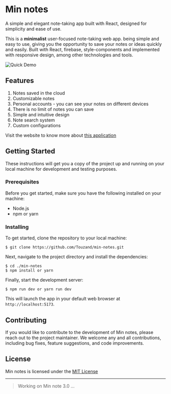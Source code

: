 # Min notes

A simple and elegant note-taking app built with React, designed for simplicity and ease of use.

This is a **minimalist** user-focused note-taking web app. being simple and easy to use, giving you the opportunity to save your notes or ideas quickly and easily. Built with React, firebase, style-components and implemented with responsive design, among other technologies and tools.
<br>

![Quick Demo](http://imgfz.com/i/Wxa32sl.png)

## Features
1. Notes saved in the cloud
2. Customizable notes
3. Personal accounts - you can see your notes on different devices
4. There is no limit of notes you can save
5. Simple and intuitive design
6. Note search system
7. Custom configurations

Visit the website to know more about [this application](https://minnote.netlify.app/)

## Getting Started

These instructions will get you a copy of the project up and running on your local machine for development and testing purposes.

### Prerequisites

Before you get started, make sure you have the following installed on your machine:

- Node.js
- npm or yarn

### Installing

To get started, clone the repository to your local machine:

```
$ git clone https://github.com/Touzand/min-notes.git
```

Next, navigate to the project directory and install the dependencies:

```
$ cd ./min-notes
$ npm install or yarn
```

Finally, start the development server:

```
$ npm run dev or yarn run dev
```

This will launch the app in your default web browser at `http://localhost:5173`.

## Contributing

If you would like to contribute to the development of Min notes, please reach out to the project maintainer. We welcome any and all contributions, including bug fixes, feature suggestions, and code improvements.

## License

Min notes is licensed under the [MIT License](https://opensource.org/licenses/MIT)

<hr/>

> Working on Min note 3.0 ...
